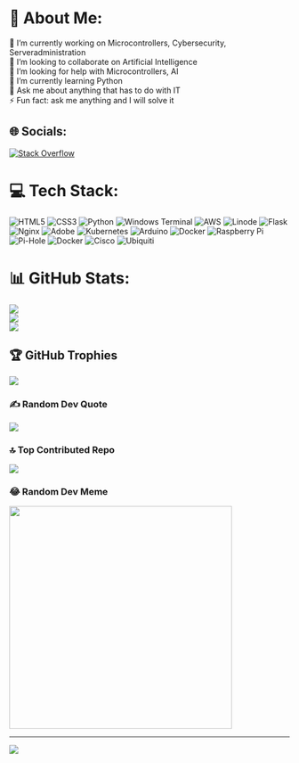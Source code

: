 # 💫 About Me:
🔭 I’m currently working on Microcontrollers, Cybersecurity, Serveradministration<br>👯 I’m looking to collaborate on Artificial Intelligence<br>🤝 I’m looking for help with Microcontrollers, AI<br>🌱 I’m currently learning Python<br>💬 Ask me about anything that has to do with IT<br>⚡ Fun fact: ask me anything and I will solve it


## 🌐 Socials:
[![Stack Overflow](https://img.shields.io/badge/-Stackoverflow-FE7A16?logo=stack-overflow&logoColor=white)](https://stackoverflow.com/users/20242781) 

# 💻 Tech Stack:
![HTML5](https://img.shields.io/badge/html5-%23E34F26.svg?style=for-the-badge&logo=html5&logoColor=white) ![CSS3](https://img.shields.io/badge/css3-%231572B6.svg?style=for-the-badge&logo=css3&logoColor=white) ![Python](https://img.shields.io/badge/python-3670A0?style=for-the-badge&logo=python&logoColor=ffdd54) ![Windows Terminal](https://img.shields.io/badge/Windows%20Terminal-%234D4D4D.svg?style=for-the-badge&logo=windows-terminal&logoColor=white) ![AWS](https://img.shields.io/badge/AWS-%23FF9900.svg?style=for-the-badge&logo=amazon-aws&logoColor=white) ![Linode](https://img.shields.io/badge/linode-00A95C?style=for-the-badge&logo=linode&logoColor=white) ![Flask](https://img.shields.io/badge/flask-%23000.svg?style=for-the-badge&logo=flask&logoColor=white) ![Nginx](https://img.shields.io/badge/nginx-%23009639.svg?style=for-the-badge&logo=nginx&logoColor=white) ![Adobe](https://img.shields.io/badge/adobe-%23FF0000.svg?style=for-the-badge&logo=adobe&logoColor=white) ![Kubernetes](https://img.shields.io/badge/kubernetes-%23326ce5.svg?style=for-the-badge&logo=kubernetes&logoColor=white) ![Arduino](https://img.shields.io/badge/-Arduino-00979D?style=for-the-badge&logo=Arduino&logoColor=white) ![Docker](https://img.shields.io/badge/docker-%230db7ed.svg?style=for-the-badge&logo=docker&logoColor=white) ![Raspberry Pi](https://img.shields.io/badge/-RaspberryPi-C51A4A?style=for-the-badge&logo=Raspberry-Pi) ![Pi-Hole](https://img.shields.io/badge/pihole-%2396060C.svg?style=for-the-badge&logo=pi-hole&logoColor=white) ![Docker](https://img.shields.io/badge/docker-%230db7ed.svg?style=for-the-badge&logo=docker&logoColor=white) ![Cisco](https://img.shields.io/badge/cisco-%23049fd9.svg?style=for-the-badge&logo=cisco&logoColor=black) ![Ubiquiti](https://img.shields.io/badge/ubiquiti-%230559C9.svg?style=for-the-badge&logo=ubiquiti&logoColor=white)
# 📊 GitHub Stats:
![](https://github-readme-stats.vercel.app/api?username=IT-TheCode&theme=dark&hide_border=false&include_all_commits=true&count_private=true)<br/>
![](https://github-readme-streak-stats.herokuapp.com/?user=IT-TheCode&theme=dark&hide_border=false)<br/>
![](https://github-readme-stats.vercel.app/api/top-langs/?username=IT-TheCode&theme=dark&hide_border=false&include_all_commits=true&count_private=true&layout=compact)

## 🏆 GitHub Trophies
![](https://github-profile-trophy.vercel.app/?username=IT-TheCode&theme=radical&no-frame=false&no-bg=true&margin-w=4)

### ✍️ Random Dev Quote
![](https://quotes-github-readme.vercel.app/api?type=horizontal&theme=radical)

### 🔝 Top Contributed Repo
![](https://github-contributor-stats.vercel.app/api?username=IT-TheCode&limit=5&theme=dark&combine_all_yearly_contributions=true)

### 😂 Random Dev Meme
<img src='https://randommeme-five.vercel.app/' style="height: 400px;"/>

---
[![](https://visitcount.itsvg.in/api?id=IT-TheCode&icon=0&color=0)](https://visitcount.itsvg.in)

<!-- Proudly created with GPRM ( https://gprm.itsvg.in ) -->
